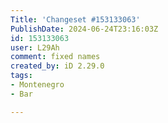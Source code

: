 ```yaml
---
Title: 'Changeset #153133063'
PublishDate: 2024-06-24T23:16:03Z
id: 153133063
user: L29Ah
comment: fixed names
created_by: iD 2.29.0
tags:
- Montenegro
- Bar

---
```

